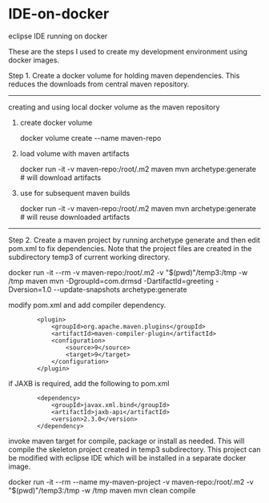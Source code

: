 # IDE-on-docker
eclipse IDE running on docker

These are the steps I used to create my development environment using docker images. 

Step 1.
  Create a docker volume for holding maven dependencies. This reduces the downloads from central maven repository.
  
-----------------------------------------------------------------------------------------------------------------------------

 creating and using local docker volume as the maven repository

 1. create docker volume
 
      docker volume create --name maven-repo

 2. load volume with maven artifacts
 
      docker run -it -v maven-repo:/root/.m2 maven mvn archetype:generate # will download artifacts

 3. use for subsequent maven builds
 
      docker run -it -v maven-repo:/root/.m2 maven mvn archetype:generate # will reuse downloaded artifacts

-----------------------------------------------------------------------------------------------------------------------------

Step 2.
  Create a maven project by running archetype generate and then edit pom.xml to fix dependencies. Note that the project files are created in the subdirectory temp3 of current working directory.
  
  docker run -it --rm -v maven-repo:/root/.m2 -v "$(pwd)"/temp3:/tmp -w /tmp maven mvn -DgroupId=com.drmsd -DartifactId=greeting -Dversion=1.0 --update-snapshots archetype:generate

  modify pom.xml and add compiler dependency.
  
  			<plugin>
				<groupId>org.apache.maven.plugins</groupId>
				<artifactId>maven-compiler-plugin</artifactId>
				<configuration>
					<source>9</source>
					<target>9</target>
				</configuration>
			</plugin>

 if JAXB is required, add the following to pom.xml
 
 			<dependency>
				<groupId>javax.xml.bind</groupId>
				<artifactId>jaxb-api</artifactId>
				<version>2.3.0</version>
			</dependency>

invoke maven target for compile, package or install as needed. This will compile the skeleton project created in temp3 subdirectory. This project can be modified with eclipse IDE which will be installed in a separate docker image.

docker run -it --rm --name my-maven-project -v maven-repo:/root/.m2 -v "$(pwd)"/temp3:/tmp -w /tmp maven mvn clean compile


